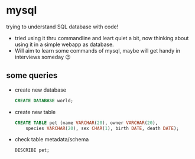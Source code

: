 #   mysql

trying to understand SQL database with code!

*   tried using it thru commandline and leart quiet a bit, now thinking about using it in a simple webapp as database.
*   Will aim to learn some commands of mysql, maybe will get handy in interviews someday 😉



##  some queries

*   create new database
    ```sql
    CREATE DATABASE world;
    ```

*   create new table
    ```sql
    CREATE TABLE pet (name VARCHAR(20), owner VARCHAR(20),
        species VARCHAR(20), sex CHAR(1), birth DATE, death DATE);
    ```

*   check table metadata/schema
    ```sql
    DESCRIBE pet;
    ```

